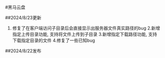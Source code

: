 #黑马云盘

##2024/8/23更新
1. 修复了在客户端访问子目录后会直接显示出服务器文件真实路径的bug
2.新增指定上传目录功能, 支持将文件上传到子目录
3.新增指定下载路径功能, 支持下载指定目录的文件
4.修复了一些已知bug

##2024/8/22发布

